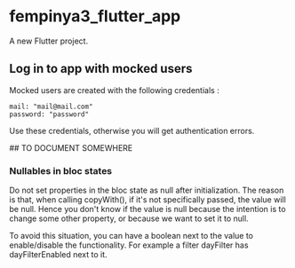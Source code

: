 # fempinya3_flutter_app

A new Flutter project.

## Log in to app with mocked users

Mocked users are created with the following credentials :

    mail: "mail@mail.com"
    password: "password"

Use these credentials, otherwise you will get authentication errors.

## TO DOCUMENT SOMEWHERE

### Nullables in bloc states
Do not set properties in the bloc state as null after initialization. The reason is that, when calling copyWith(), if it's not specifically passed, the value will be null. Hence you don't know if the value is null because the intention is to change some other property, or because we want to set it to null.

To avoid this situation, you can have a boolean next to the value to enable/disable the functionality. For example a filter dayFilter has dayFilterEnabled next to it.

